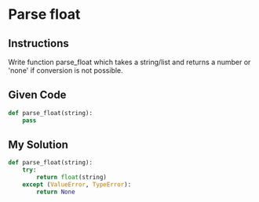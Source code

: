 # Parse float

## Instructions

Write function parse_float which takes a string/list and returns a number or 'none' if conversion is not possible.

## Given Code
```python
def parse_float(string):
    pass
```

## My Solution
```python
def parse_float(string):
    try:
        return float(string)
    except (ValueError, TypeError):
        return None
```
